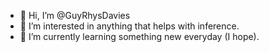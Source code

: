 - 👋 Hi, I’m @GuyRhysDavies
- 👀 I’m interested in anything that helps with inference. 
- 🌱 I’m currently learning something new everyday (I hope).


<!---
GuyRhysDavies/GuyRhysDavies is a ✨ special ✨ repository because its `README.md` (this file) appears on your GitHub profile.
You can click the Preview link to take a look at your changes.
--->
